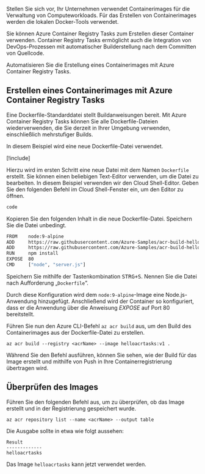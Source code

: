 Stellen Sie sich vor, Ihr Unternehmen verwendet Containerimages für die Verwaltung von Computeworkloads. Für das Erstellen von Containerimages werden die lokalen Docker-Tools verwendet.

Sie können Azure Container Registry Tasks zum Erstellen dieser Container verwenden. Container Registry Tasks ermöglicht auch die Integration von DevOps-Prozessen mit automatischer Builderstellung nach dem Committen von Quellcode.

Automatisieren Sie die Erstellung eines Containerimages mit Azure Container Registry Tasks.

## <a name="create-a-container-image-with-azure-container-registry-tasks"></a>Erstellen eines Containerimages mit Azure Container Registry Tasks

Eine Dockerfile-Standarddatei stellt Buildanweisungen bereit. Mit Azure Container Registry Tasks können Sie alle Dockerfile-Dateien wiederverwenden, die Sie derzeit in Ihrer Umgebung verwenden, einschließlich mehrstufiger Builds.

In diesem Beispiel wird eine neue Dockerfile-Datei verwendet.

<!-- Activate the sandbox -->
[!include[](../../../includes/azure-sandbox-activate.md)]

Hierzu wird im ersten Schritt eine neue Datei mit dem Namen `Dockerfile` erstellt. Sie können einen beliebigen Text-Editor verwenden, um die Datei zu bearbeiten. In diesem Beispiel verwenden wir den Cloud Shell-Editor. Geben Sie den folgenden Befehl im Cloud Shell-Fenster ein, um den Editor zu öffnen.

```bash
code
```

Kopieren Sie den folgenden Inhalt in die neue Dockerfile-Datei. Speichern Sie die Datei unbedingt.

```bash
FROM    node:9-alpine
ADD     https://raw.githubusercontent.com/Azure-Samples/acr-build-helloworld-node/master/package.json /
ADD     https://raw.githubusercontent.com/Azure-Samples/acr-build-helloworld-node/master/server.js /
RUN     npm install
EXPOSE  80
CMD     ["node", "server.js"]
```

Speichern Sie mithilfe der Tastenkombination <kbd>STRG+S</kbd>. Nennen Sie die Datei nach Aufforderung „`Dockerfile`“.

Durch diese Konfiguration wird dem `node:9-alpine`-Image eine Node.js-Anwendung hinzugefügt. Anschließend wird der Container so konfiguriert, dass er die Anwendung über die Anweisung *EXPOSE* auf Port 80 bereitstellt.

Führen Sie nun den Azure CLI-Befehl `az acr build` aus, um den Build des Containerimages aus der Dockerfile-Datei zu erstellen.

```azurecli
az acr build --registry <acrName> --image helloacrtasks:v1 .
```

Während Sie den Befehl ausführen, können Sie sehen, wie der Build für das Image erstellt und mithilfe von Push in Ihre Containerregistrierung übertragen wird.

## <a name="verify-the-image"></a>Überprüfen des Images

Führen Sie den folgenden Befehl aus, um zu überprüfen, ob das Image erstellt und in der Registrierung gespeichert wurde.

```azurecli
az acr repository list --name <acrName> --output table
```

Die Ausgabe sollte in etwa wie folgt aussehen:

```console
Result
-------------
helloacrtasks
```

Das Image `helloacrtasks` kann jetzt verwendet werden.
